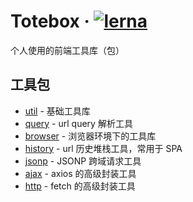 # Totebox &middot; [![lerna](https://img.shields.io/badge/maintained%20with-lerna-cc00ff.svg)](https://lerna.js.org/)
个人使用的前端工具库（包）

## 工具包

* [util](./packages/util) - 基础工具库
* [query](./packages/query) - url query 解析工具
* [browser](./packages/browser) - 浏览器环境下的工具库
* [history](./packages/history) - url 历史堆栈工具，常用于 SPA
* [jsonp](./packages/jsonp) - JSONP 跨域请求工具
* [ajax](./packages/ajax) - axios 的高级封装工具
* [http](./packages/http) - fetch 的高级封装工具


